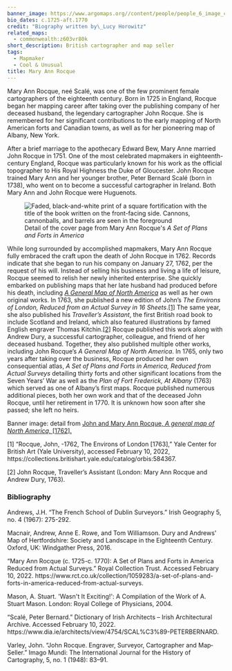 ```yaml
---
banner_image: https://www.argomaps.org//content/people/people_6_image_compress_100.jpg
bio_dates: c.1725-aft.1770
credit: "Biography written by\_Lucy Horowitz"
related_maps:
  - commonwealth:z603vr80k
short_description: British cartographer and map seller
tags:
  - Mapmaker
  - Cool & Unusual
title: Mary Ann Rocque
---
```

<p>Mary Ann Rocque, ne&eacute; Scal&eacute;, was one&nbsp;of the few prominent female cartographers of the eighteenth century. Born in 1725 in England, Rocque began her mapping career after taking over the publishing company of her deceased husband, the legendary cartographer John Rocque. She is remembered for her significant contributions to the early mapping of North American forts and Canadian towns, as well as for her pioneering map of Albany, New York.</p>

<p>After a brief marriage to the apothecary Edward Bew, Mary Anne married John Rocque in 1751. One of the most celebrated mapmakers in eighteenth-century England, Rocque was particularly known for his work as the official topographer to His Royal Highness the Duke of Gloucester. John Rocque trained Mary Ann and her younger brother, Peter Bernard Scal&eacute; (born in 1738), who went on to become a successful cartographer in Ireland. Both Mary Ann and John Rocque were Huguenots.</p>

<figure class="img_left_50"><img alt="Faded, black-and-white print of a square fortification with the title of the book written on the front-facing side. Cannons, cannonballs, and barrels are seen in the foreground" src="/content/mrocque-1.jpg" />
<figcaption>Detail of the cover page from Mary Ann Rocque&#39;s <i>A Set of Plans and Forts in America</i></figcaption>
</figure>

<p>While long surrounded by accomplished mapmakers, Mary Ann Rocque fully embraced the craft upon the death of John Rocque in 1762. Records indicate that she began to run his company on January 27, 1762, per the request of his will. Instead of selling his business and living a life of leisure, Rocque seemed to relish her newly inherited enterprise. She quickly embarked on publishing maps that her late husband had produced before his death, including <a href="/maps/commonwealth:z603vr80k"><em>A General Map of North America</em></a> as well as her own original works. In 1763, she published a new edition of John&rsquo;s <em>The Environs of London, Reduced from an Actual Survey in 16 Sheets</em>.<a href="#fn1">[1]</a> The same year, she also published his <em>Traveller&rsquo;s Assistant</em>, the first British road book to include Scotland and Ireland, which also featured illustrations by famed English engraver Thomas Kitchin.<a href="#fn2">[2]</a> Rocque published this work along with Andrew Dury, a successful cartographer, colleague, and friend of her deceased husband. Together, they also published multiple other works, including John Rocque&rsquo;s <em>A General Map of North America</em>. In 1765, only two years after taking over the business, Rocque produced her own consequential atlas, <em>A Set of Plans and Forts in America, Reduced from Actual Surveys</em>&nbsp;detailing thirty forts and other significant locations from the Seven Years&rsquo; War as well as the <em>Plan of Fort Frederick, At Albany</em> (1763) which served as one of Albany&rsquo;s first maps. Rocque published numerous additional pieces, both her own work and that of the deceased John Rocque, until her retirement in 1770. It is unknown how soon after she passed; she left no heirs.</p>

<p>Banner image: detail from <a href="/maps/commonwealth:9s161g59k">John and Mary Ann Rocque,&nbsp;<em>A general map of North America,&nbsp;</em>[1762].</a></p>

<p><a name="fn1">[1]</a> &ldquo;Rocque, John, -1762, The Environs of London [1763],&rdquo; Yale Center for British Art (Yale University), accessed February 10, 2022, https://collections.britishart.yale.edu/catalog/orbis:584367.</p>

<p><a name="fn1">[2]</a> John Rocque, Traveller&rsquo;s Assistant (London: Mary Ann Rocque and Andrew Dury, 1763).</p>

### Bibliography

<p>Andrews, J.H. &ldquo;The French School of Dublin Surveyors.&rdquo; Irish Geography 5, no. 4 (1967): 275-292.</p>

<p>Macnair, Andrew, Anne E. Rowe, and Tom Williamson. Dury and Andrews&#39; Map of Hertfordshire: Society and Landscape in the Eighteenth Century. Oxford, UK: Windgather Press, 2016.</p>

<p>&ldquo;Mary Ann Rocque (c. 1725-c. 1770): A Set of Plans and Forts in America Reduced from Actual Surveys.&rdquo; Royal Collection Trust. Accessed February 10, 2022. https://www.rct.co.uk/collection/1059283/a-set-of-plans-and-forts-in-america-reduced-from-actual-surveys.</p>

<p>Mason, A. Stuart. &#39;Wasn&#39;t It Exciting!&#39;: A Compilation of the Work of A. Stuart Mason. London: Royal College of Physicians, 2004.</p>

<p>&ldquo;Scal&eacute;, Peter Bernard.&rdquo; Dictionary of Irish Architects &ndash; Irish Architectural Archive. Accessed February 10, 2022. https://www.dia.ie/architects/view/4754/SCAL%C3%89-PETERBERNARD.</p>

<p>Varley, John. &ldquo;John Rocque. Engraver, Surveyor, Cartographer and Map‐Seller.&rdquo; Imago Mundi: The International Journal for the History of Cartography, 5, no. 1 (1948): 83&ndash;91.</p>
